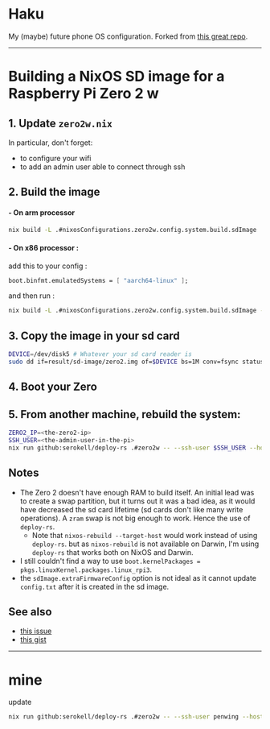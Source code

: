 # Haku

My (maybe) future phone OS configuration. Forked from [this great repo](https://github.com/plmercereau/nixos-pi-zero-2).

---

# Building a NixOS SD image for a Raspberry Pi Zero 2 w

## 1. Update `zero2w.nix`
In particular, don't forget:
- to configure your wifi
- to add an admin user able to connect through ssh

## 2. Build the image
#### - On arm processor

```sh
nix build -L .#nixosConfigurations.zero2w.config.system.build.sdImage
```

#### - On x86 processor :

add this to your config :
```nix
boot.binfmt.emulatedSystems = [ "aarch64-linux" ];
```
and then run :
```sh
nix build -L .#nixosConfigurations.zero2w.config.system.build.sdImage --system aarch64-linux
```

## 3. Copy the image in your sd card
```sh
DEVICE=/dev/disk5 # Whatever your sd card reader is
sudo dd if=result/sd-image/zero2.img of=$DEVICE bs=1M conv=fsync status=progress
```

## 4. Boot your Zero

## 5. From another machine, rebuild the system:
```sh
ZERO2_IP=<the-zero2-ip>
SSH_USER=<the-admin-user-in-the-pi>
nix run github:serokell/deploy-rs .#zero2w -- --ssh-user $SSH_USER --hostname $ZERO2_IP
```

## Notes
- The Zero 2 doesn't have enough RAM to build itself. An initial lead was to create a swap partition, but it turns out it was a bad idea, as it would have decreased the sd card lifetime (sd cards don't like many write operations). A `zram` swap is not big enough to work. Hence the use of `deploy-rs`.
  - Note that `nixos-rebuild --target-host` would work instead of using `deploy-rs`. but as `nixos-rebuild` is not available on Darwin, I'm using `deploy-rs` that works both on NixOS and Darwin.
- I still couldn't find a way to use `boot.kernelPackages = pkgs.linuxKernel.packages.linux_rpi3`. 
- the `sdImage.extraFirmwareConfig` option is not ideal as it cannot update `config.txt` after it is created in the sd image.

## See also
- [this issue](https://github.com/NixOS/nixpkgs/issues/216886)
- [this gist](https://gist.github.com/plmercereau/0c8e6ed376dc77617a7231af319e3d29)

---

# mine

update
```sh
nix run github:serokell/deploy-rs .#zero2w -- --ssh-user penwing --hostname 192.168.1.33
```
